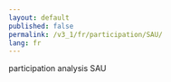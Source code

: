 ```yaml
---
layout: default
published: false
permalink: /v3_1/fr/participation/SAU/
lang: fr
---
```


participation analysis SAU
